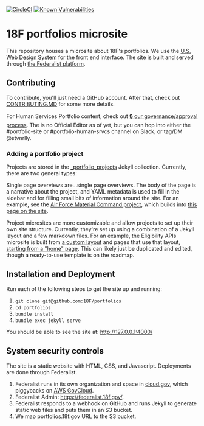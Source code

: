 [![CircleCI](https://circleci.com/gh/18F/portfolios.svg?style=shield)](https://circleci.com/gh/18F/portfolios)
[![Known Vulnerabilities](https://snyk.io/test/github/18F/portfolios/badge.svg)](https://snyk.io/test/github/18F/portfolios)

# 18F portfolios microsite

This repository houses a microsite about 18F's portfolios. We use the [U.S. Web Design System](https://designsystem.digital.gov/) for the front end interface. The site is built and served through [the Federalist platform](https://federalist.18f.gov/).

## Contributing

To contribute, you'll just need a GitHub account. After that, check out [CONTRIBUTING.MD](./CONTRIBUTING.MD) for some more details.

For Human Services Portfolio content, check out [🔒 our governance/approval process](https://docs.google.com/document/d/18JpJs6HDY624atN8RcL1vgTCkLOfd2_T7C-2BFEMPQI/edit#heading=h.w7bz3n3oh45o). The is no Official Editor as of yet, but you can hop into either the #portfolio-site or #portfolio-human-srvcs channel on Slack, or tag/DM @stvnrlly.

### Adding a portfolio project

Projects are stored in the [_portfolio_projects](./_portfolio_projects) Jekyll collection. Currently, there are two general types:

Single page overviews are...single page overviews. The body of the page is a narrative about the project, and YAML metadata is used to fill in the sidebar and for filling small bits of information around the site. For an example, see the [Air Force Material Command project](./_portfolio_projects/afmc.md), which builds into [this page on the site](https://portfolios.18f.gov/projects/afmc/).

Project microsites are more customizable and allow projects to set up their own site structure. Currently, they're set up using a combination of a Jekyll layout and a few markdown files. For an example, the Eligibility APIs microsite is built from [a custom layout](./_layouts/hs-api-page.html) and pages that use that layout, [starting from a "home" page](./_portfolio_projects/hs-apis-home). This can likely just be duplicated and edited, though a ready-to-use template is on the roadmap.

## Installation and Deployment

Run each of the following steps to get the site up and running:

1. `git clone git@github.com:18F/portfolios`
2. `cd portfolios`
3. `bundle install`
4. `bundle exec jekyll serve`

You should be able to see the site at: http://127.0.0.1:4000/

## System security controls

The site is a static website with HTML, CSS, and Javascript. Deployments are done through Federalist.

1. Federalist runs in its own organization and space in [cloud.gov](https://cloud.gov/), which piggybacks on [AWS GovCloud](https://aws.amazon.com/govcloud-us/).
1. Federalist Admin: https://federalist.18f.gov/.
1. Federalist responds to a webhook on GitHub and runs Jekyll to generate static web files and puts them in an S3 bucket.
1. We map portfolios.18f.gov URL to the S3 bucket.
